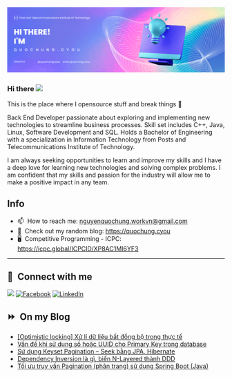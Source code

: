 <img src="header.png"></img>
---
### Hi there <a href="https://www.quochung.cyou/"><img src="https://media.giphy.com/media/hvRJCLFzcasrR4ia7z/giphy.gif" width="5%"></a>
This is the place where I opensource stuff and break things :rofl: 

Back End Developer passionate about exploring and implementing new technologies to streamline business processes. Skill set includes C++, Java, Linux, Software Development and SQL. Holds a Bachelor of Engineering with a specialization in Information Technology from Posts and Telecommunications Institute of Technology.

I am always seeking opportunities to learn and improve my skills and I have a deep love for learning new technologies and solving complex problems. I am confident that my skills and passion for the industry will allow me to make a positive impact in any team.


## Info
- 📫 &nbsp;How to reach me: nguyenquochung.workvn@gmail.com
- 🔗 &nbsp;Check out my random blog: https://quochung.cyou
- 🖥️ &nbsp;Competitive Programming - ICPC: https://icpc.global/ICPCID/XP8AC1MI6YF3
---

## 🔗 &nbsp;**Connect with me**


<a href="mailto:nguyenquochung.workvn@gmail.com"><img src="https://img.shields.io/badge/e‑mail-D14836.svg?style=for-the-badge&logo=GMail&logoColor=white"/></a>
[![Facebook](https://img.shields.io/badge/Facebook-1877F2?style=for-the-badge&logo=facebook&logoColor=white)](https://facebook.com/quochung.cyou) 
[![LinkedIn](https://img.shields.io/badge/LinkedIn-0077B5?style=for-the-badge&logo=linkedin&logoColor=white)](https://linkedin.com/in/quochungcyou) 


## ⏩ &nbsp;On my Blog
<!-- BLOG-POST-LIST:START -->
- [[Optimistic locking] Xử lí dữ liệu bất đồng bộ trong thực tế](https://quochung.cyou/optimistic-locking-xu-li-du-lieu-bat-dong-bo-trong-thuc-te/)
- [Vấn đề khi sử dụng số hoặc UUID cho Primary Key trong database](https://quochung.cyou/van-de-khi-su-dung-so-hoac-uuid-cho-primary-key-trong-database/)
- [Sử dụng Keyset Pagination – Seek bằng JPA, Hibernate](https://quochung.cyou/su-dung-keyset-pagination-seek-bang-jpa-hibernate/)
- [Dependency Inversion là gì, biến N-Layered thành DDD](https://quochung.cyou/dependency-inversion-la-gi-bien-n-layered-thanh-ddd/)
- [Tối ưu truy vấn Pagination &lpar;phân trang&rpar; sử dụng Spring Boot &lpar;Java&rpar;](https://quochung.cyou/toi-uu-truy-van-pagination-phan-trang-su-dung-spring-boot-java/)
<!-- BLOG-POST-LIST:END -->


